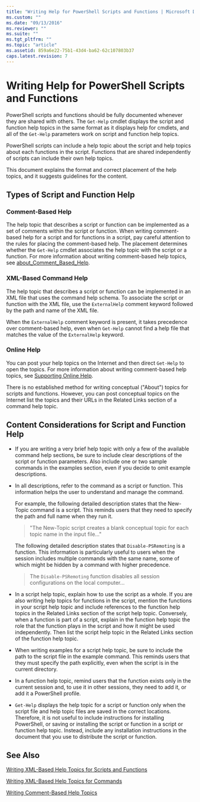 ```yaml
---
title: "Writing Help for PowerShell Scripts and Functions | Microsoft Docs"
ms.custom: ""
ms.date: "09/13/2016"
ms.reviewer: ""
ms.suite: ""
ms.tgt_pltfrm: ""
ms.topic: "article"
ms.assetid: 859a6e22-75b1-43d4-ba62-62c107803b37
caps.latest.revision: 7
---
```

# Writing Help for PowerShell Scripts and Functions

PowerShell scripts and functions should be fully documented whenever they are shared with others.
The `Get-Help` cmdlet displays the script and function help topics in the same format as it displays help for cmdlets, and all of the `Get-Help` parameters work on script and function help topics.

PowerShell scripts can include a help topic about the script and help topics about each functions in the script.
Functions that are shared independently of scripts can include their own help topics.

This document explains the format and correct placement of the help topics, and it suggests guidelines for the content.

## Types of Script and Function Help

### Comment-Based Help
The help topic that describes a script or function can be implemented as a set of comments within the script or function.
When writing comment-based help for a script and for functions in a script, pay careful attention to the rules for placing the comment-based help.
The placement determines whether the `Get-Help` cmdlet associates the help topic with the script or a function.
For more information about writing comment-based help topics, see [about_Comment_Based_Help](/powershell/module/microsoft.powershell.core/about/about_comment_based_help).

### XML-Based Command Help
The help topic that describes a script or function can be implemented in an XML file that uses the command help schema.
To associate the script or function with the XML file, use the `ExternalHelp` comment keyword followed by the path and name of the XML file.

When the `ExternalHelp` comment keyword is present, it takes precedence over comment-based help, even when `Get-Help` cannot find a help file that matches the value of the `ExternalHelp` keyword.

### Online Help
You can post your help topics on the Internet and then direct `Get-Help` to open the topics.
For more information about writing comment-based help topics, see [Supporting Online Help](../module/supporting-online-help.md).

There is no established method for writing conceptual ("About") topics for scripts and functions.
However, you can post conceptual topics on the Internet list the topics and their URLs in the Related Links section of a command help topic.

## Content Considerations for Script and Function Help

- If you are writing a very brief help topic with only a few of the available command help sections, be sure to include clear descriptions of the script or function parameters. Also include one or two sample commands in the examples section, even if you decide to omit example descriptions.

- In all descriptions, refer to the command as a script or function. This information helps the user to understand and manage the command.

  For example, the following detailed description states that the New-Topic command is a script. This reminds users that they need to specify the path and full name when they run it.

  > "The New-Topic script creates a blank conceptual topic for each topic name in the input file..."

  The following detailed description states that `Disable-PSRemoting` is a function. This information is particularly useful to users when the session includes multiple commands with the same name, some of which might be hidden by a command with higher precedence.

  > The `Disable-PSRemoting` function disables all session configurations on the local computer...

- In a script help topic, explain how to use the script as a whole. If you are also writing help topics for functions in the script, mention the functions in your script help topic and include references to the function help topics in the Related Links section of the script help topic. Conversely, when a function is part of a script, explain in the function help topic the role that the function plays in the script and how it might be used independently. Then list the script help topic in the Related Links section of the function help topic.

- When writing examples for a script help topic, be sure to include the path to the script file in the example command. This reminds users that they must specify the path explicitly, even when the script is in the current directory.

- In a function help topic, remind users that the function exists only in the current session and, to use it in other sessions, they need to add it, or add it a PowerShell profile.

- `Get-Help` displays the help topic for a script or function only when the script file and help topic files are saved in the correct locations. Therefore, it is not useful to include instructions for installing PowerShell, or saving or installing the script or function in a script or function help topic. Instead, include any installation instructions in the document that you use to distribute the script or function.

## See Also

 [Writing XML-Based Help Topics for Scripts and Functions](./writing-xml-based-help-topics-for-scripts-and-functions.md)

 [Writing XML-Based Help Topics for Commands](./writing-xml-based-help-topics-for-commands.md)

 [Writing Comment-Based Help Topics](./writing-comment-based-help-topics.md)
